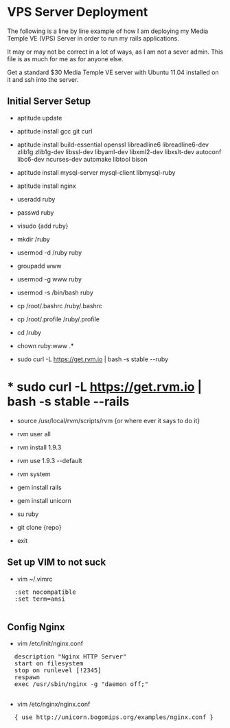 VPS Server Deployment
=====================

The following is a line by line example of how I am deploying my Media Temple VE (VPS) Server in order to run my rails applications.

It may or may not be correct in a lot of ways, as I am not a sever admin.   This file is as much for me as for anyone else.

Get a standard $30 Media Temple VE server with Ubuntu 11.04 installed on it and ssh into the server.

Initial Server Setup
--------------------

  * aptitude update
  * aptitude install gcc git curl
  * aptitude install build-essential openssl libreadline6 libreadline6-dev zlib1g zlib1g-dev libssl-dev libyaml-dev libxml2-dev libxslt-dev autoconf libc6-dev ncurses-dev automake libtool bison
  * aptitude install mysql-server mysql-client libmysql-ruby
  * aptitude install nginx

  * useradd ruby
  * passwd ruby
  * visudo {add ruby}
  * mkdir /ruby
  * usermod -d /ruby ruby
  * groupadd www
  * usermod -g www ruby
  * usermod -s /bin/bash ruby
  * cp /root/.bashrc /ruby/.bashrc
  * cp /root/.profile /ruby/.profile
  * cd /ruby
  * chown ruby:www .*

  * sudo curl -L https://get.rvm.io | bash -s stable --ruby
  # * sudo curl -L https://get.rvm.io | bash -s stable --rails

  * source /usr/local/rvm/scripts/rvm {or where ever it says to do it}
  * rvm user all
  * rvm install 1.9.3
  * rvm use 1.9.3 --default
  * rvm system

  * gem install rails
  * gem install unicorn


  * su ruby
  * git clone {repo}
  * exit



Set up VIM to not suck
----------------------

  * vim ~/.vimrc
  <pre>
  :set nocompatible
  :set term=ansi
  </pre>


Config Nginx
------------

  * vim /etc/init/nginx.conf
  <pre>
  description "Nginx HTTP Server"
  start on filesystem
  stop on runlevel [!2345]
  respawn
  exec /usr/sbin/nginx -g "daemon off;"
  </pre>

  * vim /etc/nginx/nginx.conf
  <pre>
  { use http://unicorn.bogomips.org/examples/nginx.conf }
  </pre>


